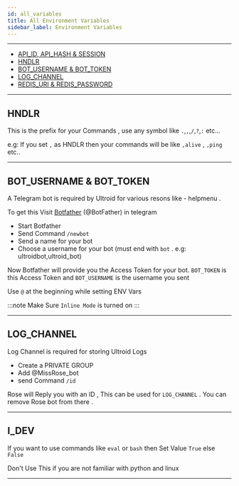 ```yaml
---
id: all_variables
title: All Environment Variables
sidebar_label: Environment Variables
---
```


---

- [API_ID, API_HASH & SESSION](/docs/variables/mandatory_variables#obtaining-api_id--api_hash)
- [HNDLR](#hndlr)
- [BOT_USERNAME & BOT_TOKEN](#bot_username--bot_token)
- [LOG_CHANNEL](#bot_username--bot_token)
- [REDIS_URI & REDIS_PASSWORD](/docs/variables/mandatory_variables#obtaining-redis-info)

---

## HNDLR

This is the prefix for your Commands , use any symbol like `.`,`,`,`/`,`?`,`:` etc...

e.g: If you set `,` as HNDLR then your commands will be like `,alive` , `,ping` etc..

---

## BOT_USERNAME & BOT_TOKEN

A Telegram bot is required by Ultroid for various resons like - helpmenu .

To get this Visit [Botfather](https://telegram.dog/botfather) (@BotFather) in telegram

- Start Botfather
- Send Command `/newbot`
- Send a name for your bot
- Choose a username for your bot (must end with `bot` . e.g: ultroidbot,ultroid_bot)

Now Botfather will provide you the Access Token for your bot. `BOT_TOKEN` is this Access Token and `BOT_USERNAME` is the username you sent 

Use `@` at the beginning while setting ENV Vars

:::note
Make Sure `Inline Mode` is turned on
:::

---

## LOG_CHANNEL

Log Channel is required for storing Ultroid Logs

- Create a PRIVATE GROUP
- Add @MissRose_bot
- send Command `/id`

Rose will Reply you with an ID , This can be used  for `LOG_CHANNEL` . You can remove Rose bot from there .

---

## I_DEV

If you want to use commands like `eval` or `bash` then Set Value `True` else `False`

Don't Use This if you are not familiar with python and linux 

---

